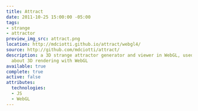 ```yaml
---
title: Attract
date: 2011-10-25 15:00:00 -05:00
tags:
- strange
- attractor
preview_img_src: attract.png
location: http://mdciotti.github.io/attract/webgl4/
source: http://github.com/mdciotti/attract/
description: a 3D strange attractor generator and viewer in WebGL, used to teach myself
  about 3D rendering with WebGL
available: true
complete: true
active: false
attributes:
  technologies:
  - JS
  - WebGL
---
```


